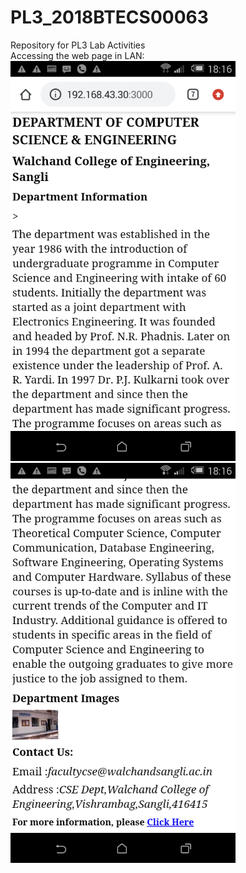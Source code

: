 # PL3_2018BTECS00063
Repository for PL3 Lab Activities
<br>
Accessing the web page in LAN:
<br>
<img src="https://github.com/aryanmali/PL3_2018BTECS00063/blob/master/view/images/1.png" alt="alt text" width="360" height="640">
<img src="https://github.com/aryanmali/PL3_2018BTECS00063/blob/master/view/images/0.png" alt="alt text" width="360" height="640">
